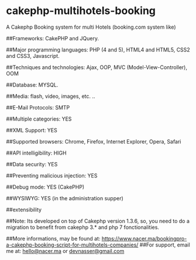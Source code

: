 # cakephp-multihotels-booking
A Cakephp Booking system for multi Hotels (booking.com system like)

##Frameworks: CakePHP and JQuery.

##Major programming languages​​: PHP (4 and 5), HTML4 and HTML5, CSS2 and CSS3, Javascript.

##Techniques and technologies: Ajax, OOP, MVC (Model-View-Controller), OOM

##Database: MYSQL.

##Media: flash, video, images, etc. ..

##E-Mail Protocols: SMTP

##Multiple categories: YES

##XML Support: YES

##Supported browsers: Chrome, Firefox, Internet Explorer, Opera, Safari

##API intelligibility: HIGH

##Data security: YES

##Preventing malicious injection: YES

##Debug mode: YES (CakePHP)

##WYSIWYG: YES (in the administration supper)

##extensibility

##Note: Its developed on top of Cakephp version 1.3.6, so, you need to do a migration to benefit from cakephp 3.* and php 7 fonctionalities.

##More informations, may be found at: https://www.nacer.ma/bookingpro-a-cakephp-booking-script-for-multihotels-companies/
##For support, email me at: hello@nacer.ma or devnasser@gmail.com
